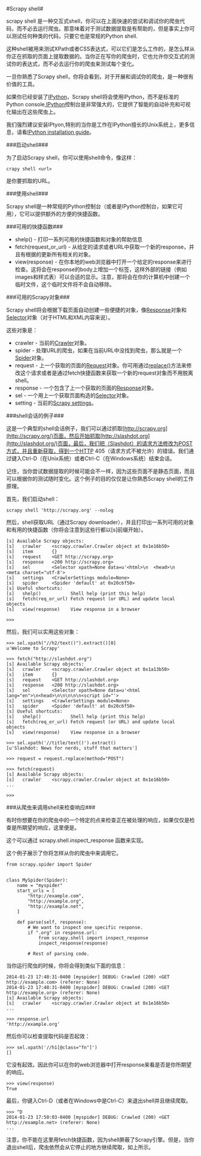 #Scrapy shell#

scrapy shell 是一种交互式shell，你可以在上面快速的尝试和调试你的爬虫代码，而不必去运行爬虫。那意味着对于测试数据提取是有帮助的，但是事实上你可以测试任何种类的代码，只要它也是常规的Python shell.

这种shell被用来测试XPath或者CSS表达式，可以它们是怎么工作的，是怎么样从你正在抓取的页面上提取数据的。当你正在写你的爬虫时，它也允许你交互式的测试你的表达式，而不必去运行你的爬虫来测试每个变化。

一旦你熟悉了Scrapy shell，你将会看到，对于开展和调试你的爬虫，是一种很有价值的工具。

如果你已经安装了[IPython](http://ipython.org/)，Scrapy shell将会使用IPython，而不是标准的Python console,[IPython](http://ipython.org/)控制台是非常强大的，它提供了智能的自动补充和可视化输出在这些爬虫上。

我们强烈建议安装IPtyon,特别的当你是工作在IPython擅长的Unix系统上，更多信息，请看[IPython installation guide](http://ipython.org/install.html)。

###启动shell###

为了启动Scrapy shell，你可以使用shell命令，像这样：

    crapy shell <url>

<url>是你要抓取的URL。

###使用shell###

Scrapy shell是一种常规的Python控制台（或者是IPython控制台，如果它可用），它可以提供额外的方便的快捷函数。

###可用的快捷函数###

- shelp() - 打印一系列可用的快捷函数和对象的帮助信息
- fetch(request_or_url) - 从给定的请求或者URL中获取一个新的response，并且有根据的更新所有相关的对象。
- view(response) - 在你本地的web浏览器中打开一个给定的response来进行检查。这将会在response的body上增加一个[<base>](https://developer.mozilla.org/en-US/docs/Web/HTML/Element/base)标签，这样外部的链接（例如images和样式表）可以合适的显示。注意，那将会在你的计算机中创建一个临时文件，这个临时文件将不会自动移除。

###可用的Scrapy对象###

Scrapy shell将会根据下载页面自动创建一些便捷的对象，像[Response](http://doc.scrapy.org/en/latest/topics/request-response.html#scrapy.http.Response)对象和[Selector](http://doc.scrapy.org/en/latest/topics/selectors.html#scrapy.selector.Selector)对象（对于HTML和XML内容来说）。

这些对象是：
- crawler - 当前的[Crawler](http://doc.scrapy.org/en/latest/topics/api.html#scrapy.crawler.Crawler)对象。
- spider - 处理URL的爬虫，如果在当前URL中没找到爬虫，那么就是一个[Spider](http://doc.scrapy.org/en/latest/topics/spiders.html#scrapy.spider.Spider)对象。
- request - 上一个获取的页面的[Request](http://doc.scrapy.org/en/latest/topics/request-response.html#scrapy.http.Request)对象。你可用通过[replace()](http://doc.scrapy.org/en/latest/topics/request-response.html#scrapy.http.Request.replace)方法来修改这个请求或者是通过fetch快捷函数来获取一个新的request对象而不用脱离shell。
- response - 一个包含了上一个获取的页面的[Response](http://doc.scrapy.org/en/latest/topics/request-response.html#scrapy.http.Response)对象。
- sel - 一个用上一个获取页面构造的[Selector](http://doc.scrapy.org/en/latest/topics/selectors.html#scrapy.selector.Selector)对象。
- setting - 当前的[Scrapy settings](http://doc.scrapy.org/en/latest/topics/settings.html#topics-settings)。

###shell会话的例子###

这是一个典型的shell会话例子，我们可以通过抓取[http://scrapy.org](http://scrapy.org/)页面，然后开始抓取[http://slashdot.org](http://slashdot.org/)页面，最后，我们把（Slashdot）的请求方法修改为POST方式，并且重新获取，得到一个HTTP 405（请求方式不被允许）的错误。我们通过键入Ctrl-D（在Unix系统）或者Ctrl-C（在Windows系统）结束会话。

记住，当你尝试数据提取的时候可能会不一样，因为这些页面不是静态页面，而且可以根据你的测试随时变化。这个例子的目的仅仅是让你熟悉Scrapy shell的工作原理。

首先，我们启动shell：

    scrapy shell 'http://scrapy.org' --nolog
 
然后，shell获取URL（通过Scrapy downloader），并且打印出一系列可用的对象和有用的快捷函数（你将会注意到这些行都以[s]前缀开始）。
 
    [s] Available Scrapy objects:
    [s]   crawler    <scrapy.crawler.Crawler object at 0x1e16b50>
    [s]   item       {}
    [s]   request    <GET http://scrapy.org>
    [s]   response   <200 http://scrapy.org>
    [s]   sel        <Selector xpath=None data=u'<html>\n  <head>\n    <meta charset="utf-8'>
    [s]   settings   <CrawlerSettings module=None>
    [s]   spider     <Spider 'default' at 0x20c6f50>
    [s] Useful shortcuts:
    [s]   shelp()           Shell help (print this help)
    [s]   fetch(req_or_url) Fetch request (or URL) and update local objects
    [s]   view(response)    View response in a browser

    >>>

然后，我们可以实用这些对象：

    >>> sel.xpath("//h2/text()").extract()[0]
    u'Welcome to Scrapy'

    >>> fetch("http://slashdot.org")
    [s] Available Scrapy objects:
    [s]   crawler    <scrapy.crawler.Crawler object at 0x1a13b50>
    [s]   item       {}
    [s]   request    <GET http://slashdot.org>
    [s]   response   <200 http://slashdot.org>
    [s]   sel        <Selector xpath=None data=u'<html lang="en">\n<head>\n\n\n\n\n<script id="'>
    [s]   settings   <CrawlerSettings module=None>
    [s]   spider     <Spider 'default' at 0x20c6f50>
    [s] Useful shortcuts:
    [s]   shelp()           Shell help (print this help)
    [s]   fetch(req_or_url) Fetch request (or URL) and update local objects
    [s]   view(response)    View response in a browser

    >>> sel.xpath('//title/text()').extract()
    [u'Slashdot: News for nerds, stuff that matters']

    >>> request = request.replace(method="POST")

    >>> fetch(request)
    [s] Available Scrapy objects:
    [s]   crawler    <scrapy.crawler.Crawler object at 0x1e16b50>
    ...

    >>>

###从爬虫来调用shell来检查响应###

有时你想要在你的爬虫中的一个特定的点来检查正在被处理的响应，如果仅仅是检查是所期望的响应，这里便是。

这个可以通过 scrapy.shell.inspect_response 函数来实现。

这个例子展示了你将怎样从你的爬虫中来调用它。

    from scrapy.spider import Spider
    
    
    class MySpider(Spider):
        name = "myspider"
        start_urls = [
            "http://example.com",
            "http://example.org",
            "http://example.net",
        ]

        def parse(self, response):
            # We want to inspect one specific response.
            if ".org" in response.url:
                from scrapy.shell import inspect_response
                inspect_response(response)
        
            # Rest of parsing code.
        
当你运行爬虫的时候，你将会得到类似下面的信息：

    2014-01-23 17:48:31-0400 [myspider] DEBUG: Crawled (200) <GET http://example.com> (referer: None)
    2014-01-23 17:48:31-0400 [myspider] DEBUG: Crawled (200) <GET http://example.org> (referer: None)
    [s] Available Scrapy objects:
    [s]   crawler    <scrapy.crawler.Crawler object at 0x1e16b50>
    ...

    >>> response.url
    'http://example.org'

然后你可以检查提取代码是否起效：

    >>> sel.xpath('//h1[@class="fn"]')
    []

它没有起效。因此你可以在你的web浏览器中打开response来看是否是你所期望的响应。

    >>> view(response)
    True

最后，你键入Ctrl-D（或者在Windows中是Ctrl-C）来退出shell并且继续爬取。

    >>> ^D
    2014-01-23 17:50:03-0400 [myspider] DEBUG: Crawled (200) <GET http://example.net> (referer: None)
    ...

注意，你不能在这里用fetch快捷函数，因为shell屏蔽了Scrapy引擎。但是，当你退出shell后，爬虫依然会从它停止的地方继续爬取，如上所示。

